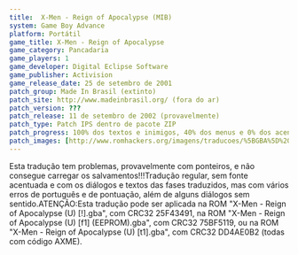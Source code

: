 ```yaml
---
title:  X-Men - Reign of Apocalypse (MIB)
system: Game Boy Advance
platform: Portátil
game_title: X-Men - Reign of Apocalypse
game_category: Pancadaria
game_players: 1
game_developer: Digital Eclipse Software
game_publisher: Activision
game_release_date: 25 de setembro de 2001
patch_group: Made In Brasil (extinto)
patch_site: http://www.madeinbrasil.org/ (fora do ar)
patch_version: ???
patch_release: 11 de setembro de 2002 (provavelmente)
patch_type: Patch IPS dentro de pacote ZIP
patch_progress: 100% dos textos e inimigos, 40% dos menus e 0% dos acentos
patch_images: [http://www.romhackers.org/imagens/traducoes/%5BGBA%5D%20X-Men%20-%20Reign%20of%20Apocalypse%20-%20MIB%20-%201.png,http://www.romhackers.org/imagens/traducoes/%5BGBA%5D%20X-Men%20-%20Reign%20of%20Apocalypse%20-%20MIB%20-%202.png,http://www.romhackers.org/imagens/traducoes/%5BGBA%5D%20X-Men%20-%20Reign%20of%20Apocalypse%20-%20MIB%20-%203.png]
---
```

Esta tradução tem problemas, provavelmente com ponteiros, e não consegue carregar os salvamentos!!!Tradução regular, sem fonte acentuada e com os diálogos e textos das fases traduzidos, mas com vários erros de português e de pontuação, além de alguns diálogos sem sentido.ATENÇÃO:Esta tradução pode ser aplicada na ROM "X-Men - Reign of Apocalypse (U) [!].gba", com CRC32 25F43491, na ROM "X-Men - Reign of Apocalypse (U) [f1] (EEPROM).gba", com CRC32 75BF5119, ou na ROM "X-Men - Reign of Apocalypse (U) [t1].gba", com CRC32 DD4AE0B2 (todas com código AXME).